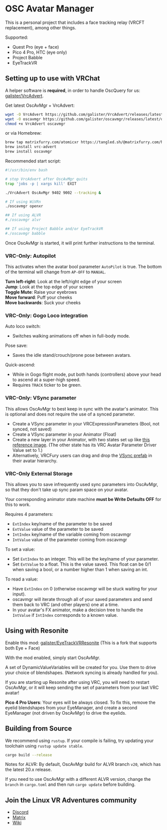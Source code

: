 # OSC Avatar Manager

This is a personal project that includes a face tracking relay (VRCFT replacement), among other things.

Supported:

- Quest Pro (eye + face)
- Pico 4 Pro, HTC (eye only)
- Project Babble
- EyeTrackVR

## Setting up to use with VRChat

A helper software is **required**, in order to handle OscQuery for us: [galister/VrcAdvert](https://github.com/galister/VrcAdvert).

Get latest OscAvMgr + VrcAdvert:

```bash
wget -O VrcAdvert https://github.com/galister/VrcAdvert/releases/latest/download/VrcAdvert
wget -O oscavmgr https://github.com/galister/oscavmgr/releases/latest/download/oscavmgr
chmod +x VrcAdvert oscavmgr
```

or via Homebrew:
```bash
brew tap matrixfurry.com/atomicxr https://tangled.sh/@matrixfurry.com/homebrew-atomicxr
brew install vrc-advert
brew install oscavmgr
```

Recommended start script:

```bash
#!/usr/bin/env bash

# stop VrcAdvert after OscAvMgr quits
trap 'jobs -p | xargs kill' EXIT

./VrcAdvert OscAvMgr 9402 9002 --tracking &

# If using WiVRn
./oscavmgr openxr

## If using ALVR
#./oscavmgr alvr

## If using Project Babble and/or EyeTrackVR
#./oscavmgr babble
```

Once OscAvMgr is started, it will print further instructions to the terminal.

### VRC-Only: Autopilot

This activates when the avatar bool parameter `AutoPilot` is true. The bottom of the terminal will change from `AP-OFF` to `MANUAL`.

**Turn left-right**: Look at the left/right edge of your screen\
**Jump**: Look at the top edge of your screen\
**Toggle Mute**: Raise your eyebrows\
**Move forward**: Puff your cheeks\
**Move backwards**: Suck your cheeks

### VRC-Only: Gogo Loco integration

Auto loco switch:

- Switches walking animations off when in full-body mode.

Pose save:

- Saves the idle stand/crouch/prone pose between avatars.

Quick-ascend:

- While in Gogo flight mode, put both hands (controllers) above your head to ascend at a super-high speed.
- Requires `TRACK` ticker to be green.

### VRC-Only: VSync parameter

This allows OscAvMgr to best keep in sync with the avatar's animator. This is optional and does not require the use of a synced parameter.

- Create a VSync parameter in your VRCExpressionParameters (Bool, not synced, not saved)
- Create a VSync parameter in your Animator (Float)
- Create a new layer in your Animator, with two states set up like [this reference image](./contrib/VSync.webp). (The other state has its VRC Avatar Parameter Driver Value set to 1.)
- Alternatively, VRCFury users can drag and drop the [VSync prefab](./contrib/VSync.unitypackage) in their avatar hierarchy.

### VRC-Only External Storage

This allows you to save infrequently used sync parameters into OscAvMgr, so that they don't take up sync param space on your avatar.

Your corresponding animator state machine **must be Write Defaults OFF** for this to work.

Requires 4 parameters:

- `ExtIndex` key/name of the parameter to be saved
- `ExtValue` value of the parameter to be saved
- `IntIndex` key/name of the variable coming from oscavmgr
- `IntValue` value of the parameter coming from oscavmgr

To set a value:

- Set `ExtIndex` to an integer. This will be the key/name of your parameter.
- Set `ExtValue` to a float. This is the value saved. This float can be 0/1 when saving a bool, or a number higher than 1 when saving an int.

To read a value:

- Have `ExtIndex` on 0 (otherwise oscavmgr will be stuck waiting for your input).
- oscavmgr will iterate through all of your saved parameters and send them back to VRC (and other players) one at a time.
- In your avatar's FX animator, make a decision tree to handle the `IntValue` if `IntIndex` corresponds to a known value.

## Using with Resonite

Enable this mod: [galister/EyeTrackVRResonite](https://github.com/galister/EyeTrackVRResonite) (This is a fork that supports both Eye + Face)

With the mod enabled, simply start OscAvMgr.

A set of DynamicValueVariables will be created for you. Use them to drive your choice of blendshapes. (Network syncing is already handled for you).

If you are starting up Resonite after using VRC, you will need to restart OscAvMgr, or it will keep sending the set of parameters from your last VRC avatar!

**Pico 4 Pro Users**: Your eyes will be always closed. To fix this, remove the eyelid blendshapes from your EyeManager, and create a second EyeManager (not driven by OscAvMgr) to drive the eyelids.

## Building from Source

We recommend using `rustup`. If your compile is failing, try updating your toolchain using `rustup update stable`.

```bash
cargo build --release
```

Notes for ALVR: By default, OscAvMgr build for ALVR branch `v20`, which has the latest 20.x release.

If you need to use OscAvMgr with a different ALVR version, change the `branch` in `cargo.toml` and then run `cargo update` before building.

## Join the Linux VR Adventures community

- [Discord](https://discord.gg/gHwJ2vwSWV)
- [Matrix](https://matrix.to/#/#linux-vr-adventures:matrix.org)
- [Wiki](https://lvra.gitlab.io/)

